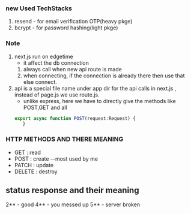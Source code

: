 ### new Used TechStacks
1. resend - for email verification OTP(heavy pkge)
2. bcrypt - for password hashing(light pkge)

### Note
1. next.js run on edgetime 
    - it affect the db connection 
    1. always call when new api route is made
    2. when connecting, if the connection is already there then use that else connect.
2. api is a special file name under app dir for the api calls in next.js , instead of page.js we use route.js.
    - unlike express, here we have to directly give the methods like POST,GET and all
     ```js
     export async function POST(request:Request) {
        }

### HTTP METHODS AND THERE MEANING
- GET : read
- POST : create --most used by me
- PATCH : update
- DELETE : destroy

## status response and their meaning
2** - good
4** - you messed up 
5** - server broken